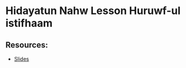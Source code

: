 # Hidayatun Nahw Lesson  Huruwf-ul istifhaam 



## Resources:
- [Slides](https://github.com/arshare/resources_balagha_pdfs)
